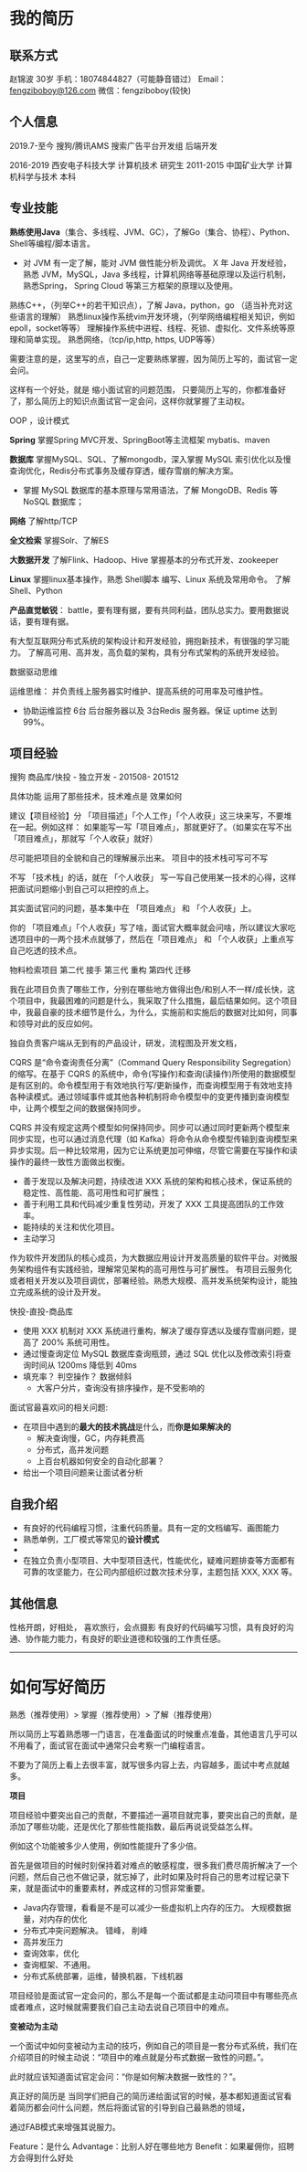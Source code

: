 
# 我的简历

## 联系方式
赵锦波  30岁
手机：18074844827（可能静音错过）
Email：fengziboboy@126.com
微信：fengziboboy(较快)

## 个人信息
2019.7-至今  搜狗/腾讯AMS 搜索广告平台开发组  后端开发

2016-2019 西安电子科技大学  计算机技术        研究生
2011-2015 中国矿业大学     计算机科学与技术   本科


## 专业技能
**熟练使用Java**（集合、多线程、JVM、GC），了解Go（集合、协程）、Python、Shell等编程/脚本语言。
- 对 JVM 有一定了解，能对 JVM 做性能分析及调优。
X 年 Java 开发经验，熟悉 JVM，MySQL，Java 多线程，计算机网络等基础原理以及运行机制，熟悉Spring， Spring Cloud 等第三方框架的原理以及使用。

熟练C++，（列举C++的若干知识点），了解 Java，python，go （适当补充对这些语言的理解）
熟悉linux操作系统vim开发环境，（列举网络编程相关知识，例如epoll，socket等等）
理解操作系统中进程、线程、死锁、虚拟化、文件系统等原理和简单实现。
熟悉网络，（tcp/ip,http, https, UDP等等）

需要注意的是，这里写的点，自己一定要熟练掌握，因为简历上写的，面试官一定会问。

这样有一个好处，就是 缩小面试官的问题范围， 只要简历上写的，你都准备好了，那么简历上的知识点面试官一定会问，这样你就掌握了主动权。

 OOP ，设计模式

**Spring**
掌握Spring MVC开发、SpringBoot等主流框架
mybatis、maven

**数据库**
掌握MySQL、SQL、了解mongodb，深入掌握 MySQL 索引优化以及慢查询优化，Redis分布式事务及缓存穿透，缓存雪崩的解决方案。
- 掌握 MySQL 数据库的基本原理与常用语法，了解 MongoDB、Redis 等 NoSQL 数据库；


**网络**
了解http/TCP

**全文检索**
掌握Solr、了解ES

**大数据开发**
了解Flink、Hadoop、Hive
掌握基本的分布式开发、zookeeper

**Linux**
掌握linux基本操作，熟悉 Shell脚本 编写、Linux 系统及常用命令。
了解Shell、Python


**产品直觉敏锐**： battle，要有理有据，要有共同利益，团队总实力。要用数据说话，要有理有据。


有大型互联网分布式系统的架构设计和开发经验，拥抱新技术，有很强的学习能力。
了解高可用、高并发，高负载的架构，具有分布式架构的系统开发经验。


数据驱动思维

运维思维： 并负责线上服务器实时维护、提高系统的可用率及可维护性。
- 协助运维监控 6台 后台服务器以及 3台Redis 服务器。保证 uptime 达到 99%。

## 项目经验

搜狗 商品库/快投 - 独立开发 - 201508- 201512

具体功能
运用了那些技术，技术难点是
效果如何

建议【项目经验】分 「项目描述」「个人工作」「个人收获」这三块来写，不要堆在一起。例如这样：
如果能写一写「项目难点」，那就更好了。（如果实在写不出「项目难点」，那就写「个人收获」就好）

尽可能把项目的全貌和自己的理解展示出来。 项目中的技术栈可写可不写

不写 「技术栈」的话，就在 「个人收获」 写一写自己使用某一技术的心得，这样把面试问题缩小到自己可以把控的点上。

其实面试官问的问题，基本集中在 「项目难点」 和 「个人收获」上。

你的 「项目难点」「个人收获」写了啥，面试官大概率就会问啥，所以建议大家吃透项目中的一两个技术点就够了，然后在「项目难点」 和 「个人收获」上重点写自己吃透的技术点。

物料检索项目
第二代 接手
第三代 重构
第四代 迁移

我在此项目负责了哪些工作，分别在哪些地方做得出色/和别人不一样/成长快，这个项目中，我最困难的问题是什么，我采取了什么措施，最后结果如何。这个项目中，我最自豪的技术细节是什么，为什么，实施前和实施后的数据对比如何，同事和领导对此的反应如何。

独自负责客户端从无到有的产品设计，研发，流程图及开发文档，


CQRS 是“命令查询责任分离”（Command Query Responsibility Segregation）的缩写。在基于 CQRS 的系统中，命令(写操作)和查询(读操作)所使用的数据模型是有区别的。命令模型用于有效地执行写/更新操作，而查询模型用于有效地支持各种读模式。通过领域事件或其他各种机制将命令模型中的变更传播到查询模型中，让两个模型之间的数据保持同步。


CQRS 并没有规定这两个模型如何保持同步。同步可以通过同时更新两个模型来同步实现，也可以通过消息代理（如 Kafka）将命令从命令模型传输到查询模型来异步实现。后一种比较常用，因为它让系统更加可伸缩，尽管它需要在写操作和读操作的最终一致性方面做出权衡。



- 善于发现以及解决问题，持续改进 XXX 系统的架构和核心技术，保证系统的稳定性、高性能、高可用性和可扩展性；
- 善于利用工具和代码减少重复性劳动，开发了 XXX 工具提高团队的工作效率。
- 能持续的关注和优化项目。
- 主动学习


作为软件开发团队的核心成员，为大数据应用设计开发高质量的软件平台。对微服务架构组件有实践经验，理解常见架构的高可用性与可扩展性。
有项目云服务化或者相关开发以及项目调优，部署经验。熟悉大规模、高并发系统架构设计，能独立完成系统的设计及开发。


快投-直投-商品库

- 使用 XXX 机制对 XXX 系统进行重构，解决了缓存穿透以及缓存雪崩问题，提高了 200% 系统可用性。
- 通过慢查询定位 MySQL 数据库查询瓶颈，通过 SQL 优化以及修改索引将查询时间从 1200ms 降低到 40ms
- 填充率？ 判空操作？ 数据倾斜
  - 大客户分片，查询没有排序操作，是不受影响的



面试官最喜欢问的相关问题:

- 在项目中遇到的**最大的技术挑战**是什么，而**你是如果解决的**
  - 解决查询慢，GC，内存耗费高
  - 分布式，高并发问题
  - 上百台机器如何安全的自动化部署？
- 给出一个项目问题来让面试者分析


## 自我介绍
- 有良好的代码编程习惯，注重代码质量。具有一定的文档编写、画图能力
- 熟悉单例，工厂模式等常见的**设计模式**
- 
- 在独立负责小型项目、大中型项目迭代，性能优化，疑难问题排查等方面都有可靠的攻坚能力，在公司内部组织过数次技术分享，主题包括 XXX, XXX 等。

## 其他信息
性格开朗，好相处，
喜欢旅行，会点摄影
有良好的代码编写习惯，具有良好的沟通、协作能力能力，有良好的职业道德和较强的工作责任感。


---

# 如何写好简历

熟悉（推荐使用）> 掌握（推荐使用）> 了解（推荐使用）

所以简历上写着熟悉哪一门语言，在准备面试的时候重点准备，其他语言几乎可以不用看了，面试官在面试中通常只会考察一门编程语言。

不要为了简历上看上去很丰富，就写很多内容上去，内容越多，面试中考点就越多。


**项目**

项目经验中要突出自己的贡献，不要描述一遍项目就完事，要突出自己的贡献，是添加了哪些功能，还是优化了那些性能指数，最后再说说受益怎么样。

例如这个功能被多少人使用，例如性能提升了多少倍。

首先是做项目的时候时刻保持着对难点的敏感程度，很多我们费尽周折解决了一个问题，然后自己也不做记录，就忘掉了，此时如果及时将自己的思考过程记录下来，就是面试中的重要素材，养成这样的习惯非常重要。

- Java内存管理，看看是不是可以减少一些虚拟机上内存的压力。 大规模数据量，对内存的优化
- 分布式冲突问题解决。 错峰， 削峰
- 高并发压力
- 查询效率，优化
- 查询框架、不通用。
- 分布式系统部署，运维，替换机器，下线机器


项目经验是面试官一定会问的，那么不是每一个面试都是主动问项目中有哪些亮点或者难点，这时候就需要我们自己主动去说自己项目中的难点。



**变被动为主动**

一个面试中如何变被动为主动的技巧，例如自己的项目是一套分布式系统，我们在介绍项目的时候主动说：“项目中的难点就是分布式数据一致性的问题。”。

此时就应该知道面试官定会问：“你是如何解决数据一致性的？”。

真正好的简历是 当同学们把自己的简历递给面试官的时候，基本都知道面试官看着简历都会问什么问题，然后将面试官的引导到自己最熟悉的领域，




通过FAB模式来增强其说服力。

Feature：是什么
Advantage：比别人好在哪些地方
Benefit：如果雇佣你，招聘方会得到什么好处
